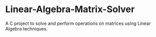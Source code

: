 # Linear-Algebra-Matrix-Solver
A C project to solve and perform operations on matrices using Linear Algebra techniques.
